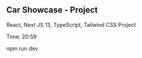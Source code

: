 ## Car Showcase - Project

React, Next JS 13, TypeScript, Tailwind CSS Project

Time: 20:59

npm run dev
